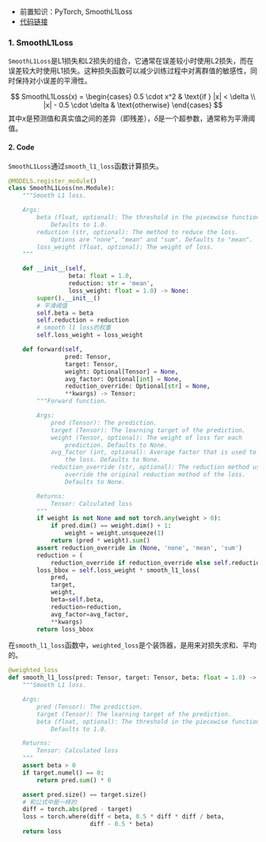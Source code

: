 <!--
 * @Author: LOTEAT
 * @Date: 2024-09-11 21:37:08
-->
- 前置知识：PyTorch, SmoothL1Loss
- [代码链接](https://github.com/open-mmlab/mmdetection)
### 1. SmoothL1Loss
`SmoothL1Loss`是L1损失和L2损失的组合，它通常在误差较小时使用L2损失，而在误差较大时使用L1损失。这种损失函数可以减少训练过程中对离群值的敏感性，同时保持对小误差的平滑性。

$$
SmoothL1Loss(x) = \begin{cases} 
0.5 \cdot x^2 & \text{if } |x| < \delta \\
|x| - 0.5 \cdot \delta & \text{otherwise}
\end{cases}
$$
其中$x$是预测值和真实值之间的差异（即残差），$\delta$是一个超参数，通常称为平滑阈值。

#### 2. Code
`SmoothL1Loss`通过`smooth_l1_loss`函数计算损失。
```python
@MODELS.register_module()
class SmoothL1Loss(nn.Module):
    """Smooth L1 loss.

    Args:
        beta (float, optional): The threshold in the piecewise function.
            Defaults to 1.0.
        reduction (str, optional): The method to reduce the loss.
            Options are "none", "mean" and "sum". Defaults to "mean".
        loss_weight (float, optional): The weight of loss.
    """

    def __init__(self,
                 beta: float = 1.0,
                 reduction: str = 'mean',
                 loss_weight: float = 1.0) -> None:
        super().__init__()
        # 平滑阈值
        self.beta = beta
        self.reduction = reduction
        # smooth l1 loss的权重
        self.loss_weight = loss_weight

    def forward(self,
                pred: Tensor,
                target: Tensor,
                weight: Optional[Tensor] = None,
                avg_factor: Optional[int] = None,
                reduction_override: Optional[str] = None,
                **kwargs) -> Tensor:
        """Forward function.

        Args:
            pred (Tensor): The prediction.
            target (Tensor): The learning target of the prediction.
            weight (Tensor, optional): The weight of loss for each
                prediction. Defaults to None.
            avg_factor (int, optional): Average factor that is used to average
                the loss. Defaults to None.
            reduction_override (str, optional): The reduction method used to
                override the original reduction method of the loss.
                Defaults to None.

        Returns:
            Tensor: Calculated loss
        """
        if weight is not None and not torch.any(weight > 0):
            if pred.dim() == weight.dim() + 1:
                weight = weight.unsqueeze(1)
            return (pred * weight).sum()
        assert reduction_override in (None, 'none', 'mean', 'sum')
        reduction = (
            reduction_override if reduction_override else self.reduction)
        loss_bbox = self.loss_weight * smooth_l1_loss(
            pred,
            target,
            weight,
            beta=self.beta,
            reduction=reduction,
            avg_factor=avg_factor,
            **kwargs)
        return loss_bbox
```
在`smooth_l1_loss`函数中，`weighted_loss`是个装饰器，是用来对损失求和、平均的。
```python
@weighted_loss
def smooth_l1_loss(pred: Tensor, target: Tensor, beta: float = 1.0) -> Tensor:
    """Smooth L1 loss.

    Args:
        pred (Tensor): The prediction.
        target (Tensor): The learning target of the prediction.
        beta (float, optional): The threshold in the piecewise function.
            Defaults to 1.0.

    Returns:
        Tensor: Calculated loss
    """
    assert beta > 0
    if target.numel() == 0:
        return pred.sum() * 0

    assert pred.size() == target.size()
    # 和公式中是一样的
    diff = torch.abs(pred - target)
    loss = torch.where(diff < beta, 0.5 * diff * diff / beta,
                       diff - 0.5 * beta)
    return loss
```